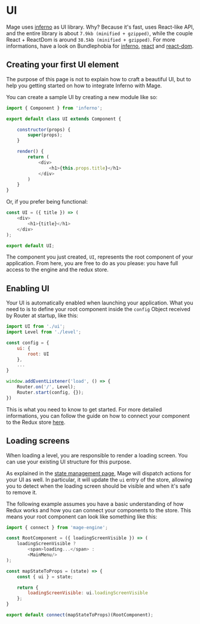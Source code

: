 # UI

Mage uses [inferno](https://infernojs.org/) as UI library. Why? Because it's fast, uses React-like API, and the entire library is about `7.9kb (minified + gzipped)`, while the couple React + ReactDom is around `38.5kb (minified + gzipped)`. For more informations, have a look on Bundlephobia for [inferno](https://bundlephobia.com/result?p=inferno@7.4.2), [react](https://bundlephobia.com/result?p=react@16.13.1) and [react-dom](https://bundlephobia.com/result?p=react-dom@16.13.1).

## Creating your first UI element

The purpose of this page is not to explain how to craft a beautiful UI, but to help you getting started on how to integrate Inferno with Mage.

You can create a sample UI by creating a new module like so:

```js
import { Component } from 'inferno';

export default class UI extends Component {

    constructor(props) {
        super(props);
    }

    render() {
        return (
            <div>
                <h1>{this.props.title}</h1>
            </div>
        )
    }
}
```

Or, if you prefer being functional:

```js
const UI = ({ title }) => (
    <div>
        <h1>{title}</h1>
    </div>
);

export default UI;
```

The component you just created, `UI`, represents the root component of your application. From here, you are free to do as you please: you have full access to the engine and the redux store.

## Enabling UI

Your UI is automatically enabled when launching your application. What you need to is to define your root component inside the `config` Object received by Router at startup, like this:

```js
import UI from './ui';
import Level from './level';

const config = {
    ui: {
        root: UI
    },
    ...
}

window.addEventListener('load', () => {
    Router.on('/', Level);
    Router.start(config, {});
})
```

This is what you need to know to get started. For more detailed informations, you can follow the guide on how to connect your component to the Redux store [here](/engine/advanced/state_management.md).

## Loading screens

When loading a level, you are responsible to render a loading screen. You can use your existing UI structure for this purpose.

As explained in the [state management page](/engine/advanced/state_management.md), Mage will dispatch actions for your UI as well. In particular, it will update the `ui` entry of the store, allowing you to detect when the loading screen should be visible and when it's safe to remove it.

The following example assumes you have a basic understanding of how Redux works and how you can connect your components to the store. This means your root component can look like something like this:

```javascript
import { connect } from 'mage-engine';

const RootComponent = ({ loadingScreenVisible }) => (
    loadingScreenVisible ? 
        <span>loading...</span> : 
        <MainMenu/>
);

const mapStateToProps = (state) => {
    const { ui } = state;

    return {
        loadingScreenVisible: ui.loadingScreenVisible
    };
}

export default connect(mapStateToProps)(RootComponent);
```

